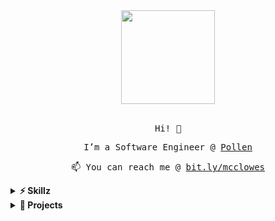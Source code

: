 <div align="center">
  <img src="https://media.giphy.com/media/MeJgB3yMMwIaHmKD4z/giphy.gif" width="150px">
  <br><br>

  <samp>
    <p>Hi! 👋</p>
  <p>I’m a Software Engineer @ <a href="https://pollen.co">Pollen</a></p>
    <p>📫 You can reach me @ <a href="https://bit.ly/mcclowes">bit.ly/mcclowes</a></p>
  </samp>
</div>

<details>
  <summary><b>⚡️ Skillz</b></summary>
  <p>Product Engineer. Delivery Management trained, Product Owner aspiring long-term. Diverse software and design background, and experience as a founder of a client-facing business. User-oriented developer.</p>
  <p><b>Technical skills:</b> React (Hooks, Context, GraphQL), Jest/Enzyme, React Native, CSS (Styled-Components, SASS), Agile, Figma/Sketch/Adobe CS</p>
</details>

<details>
  <summary><b>🔧 Projects</b></summary>  
  <ul>
    <li>🏁 My [React Sample Project](https://github.com/mcclowes/mcclowes-react-sample-project)</li>
    <li>🕴 Finally working on a [personal website](https://github.com/mcclowes/mcclowes.com)</li>
    <li>🌱 I’m currently learning [TypeScript](https://www.typescriptlang.org/docs/)</li>
    <li>🏓 For fun, I'm dabbling in Unity</li>
  </ul>
</details>
